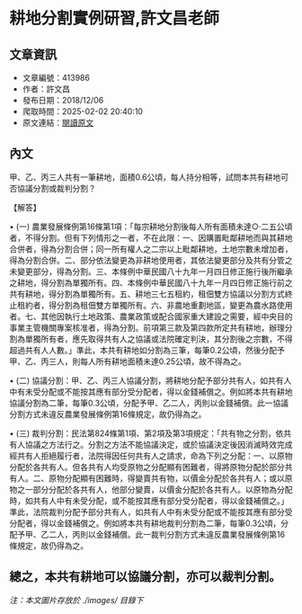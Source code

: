 # 耕地分割實例研習,許文昌老師

## 文章資訊
- 文章編號：413986
- 作者：許文昌
- 發布日期：2018/12/06
- 爬取時間：2025-02-02 20:40:10
- 原文連結：[閱讀原文](https://real-estate.get.com.tw/Columns/detail.aspx?no=413986)

## 內文
甲、乙、丙三人共有一筆耕地，面積0.6公頃，每人持分相等，試問本共有耕地可否協議分割或裁判分割？

【解答】

• (一) 農業發展條例第16條第1項：「每宗耕地分割後每人所有面積未達○‧二五公頃者，不得分割。但有下列情形之一者，不在此限：一、因購置毗鄰耕地而與其耕地合併者，得為分割合併；同一所有權人之二宗以上毗鄰耕地，土地宗數未增加者，得為分割合併。二、部分依法變更為非耕地使用者，其依法變更部分及共有分管之未變更部分，得為分割。三、本條例中華民國八十九年一月四日修正施行後所繼承之耕地，得分割為單獨所有。四、本條例中華民國八十九年一月四日修正施行前之共有耕地，得分割為單獨所有。五、耕地三七五租約，租佃雙方協議以分割方式終止租約者，得分割為租佃雙方單獨所有。六、非農地重劃地區，變更為農水路使用者。七、其他因執行土地政策、農業政策或配合國家重大建設之需要，經中央目的事業主管機關專案核准者，得為分割。前項第三款及第四款所定共有耕地，辦理分割為單獨所有者，應先取得共有人之協議或法院確定判決，其分割後之宗數，不得超過共有人人數。」準此，本共有耕地如分割為三筆，每筆0.2公頃，然後分配予甲、乙、丙三人，則每人所有耕地面積未達0.25公頃，故不得為之。

• (二) 協議分割：甲、乙、丙三人協議分割，將耕地分配予部分共有人，如共有人中有未受分配或不能按其應有部分受分配者，得以金錢補償之。例如將本共有耕地協議分割為二筆，每筆0.3公頃，分配予甲、乙二人，丙則以金錢補償。此一協議分割方式未違反農業發展條例第16條規定，故仍得為之。

• (三) 裁判分割：民法第824條第1項、第2項及第3項規定：「共有物之分割，依共有人協議之方法行之。分割之方法不能協議決定，或於協議決定後因消滅時效完成經共有人拒絕履行者，法院得因任何共有人之請求，命為下列之分配：一、以原物分配於各共有人。但各共有人均受原物之分配顯有困難者，得將原物分配於部分共有人。二、原物分配顯有困難時，得變賣共有物，以價金分配於各共有人；或以原物之一部分分配於各共有人，他部分變賣，以價金分配於各共有人。以原物為分配時，如共有人中有未受分配，或不能按其應有部分受分配者，得以金錢補償之。」準此，法院裁判分配予部分共有人，如共有人中有未受分配或不能按其應有部分受分配者，得以金錢補償之。例如將本共有耕地裁判分割為二筆，每筆0.3公頃，分配予甲、乙二人，丙則以金錢補償。此一裁判分割方式未違反農業發展條例第16條規定，故仍得為之。

總之，本共有耕地可以協議分割，亦可以裁判分割。
---
*注：本文圖片存放於 ./images/ 目錄下*
